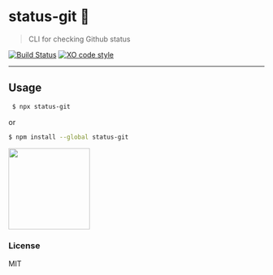 # status-git 🐙

> CLI for checking Github status

[![Build Status](https://travis-ci.org/xxczaki/status-git.svg?branch=master)](https://travis-ci.org/xxczaki/status-git) 
[![XO code style](https://img.shields.io/badge/code_style-XO-5ed9c7.svg)](https://github.com/xojs/xo) 

---

## Usage
```bash
 $ npx status-git
```
or
```bash
$ npm install --global status-git
```

<a href="https://www.patreon.com/akepinski">
	<img src="https://c5.patreon.com/external/logo/become_a_patron_button@2x.png" width="160">
</a>

### License

MIT
